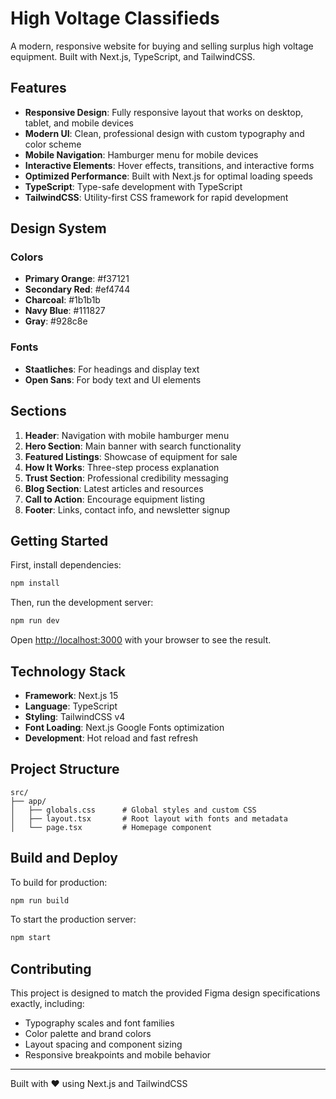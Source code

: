 # High Voltage Classifieds

A modern, responsive website for buying and selling surplus high voltage equipment. Built with Next.js, TypeScript, and TailwindCSS.

## Features

- **Responsive Design**: Fully responsive layout that works on desktop, tablet, and mobile devices
- **Modern UI**: Clean, professional design with custom typography and color scheme
- **Mobile Navigation**: Hamburger menu for mobile devices
- **Interactive Elements**: Hover effects, transitions, and interactive forms
- **Optimized Performance**: Built with Next.js for optimal loading speeds
- **TypeScript**: Type-safe development with TypeScript
- **TailwindCSS**: Utility-first CSS framework for rapid development

## Design System

### Colors
- **Primary Orange**: #f37121
- **Secondary Red**: #ef4744
- **Charcoal**: #1b1b1b
- **Navy Blue**: #111827
- **Gray**: #928c8e

### Fonts
- **Staatliches**: For headings and display text
- **Open Sans**: For body text and UI elements

## Sections

1. **Header**: Navigation with mobile hamburger menu
2. **Hero Section**: Main banner with search functionality
3. **Featured Listings**: Showcase of equipment for sale
4. **How It Works**: Three-step process explanation
5. **Trust Section**: Professional credibility messaging
6. **Blog Section**: Latest articles and resources
7. **Call to Action**: Encourage equipment listing
8. **Footer**: Links, contact info, and newsletter signup

## Getting Started

First, install dependencies:

```bash
npm install
```

Then, run the development server:

```bash
npm run dev
```

Open [http://localhost:3000](http://localhost:3000) with your browser to see the result.

## Technology Stack

- **Framework**: Next.js 15
- **Language**: TypeScript
- **Styling**: TailwindCSS v4
- **Font Loading**: Next.js Google Fonts optimization
- **Development**: Hot reload and fast refresh

## Project Structure

```
src/
├── app/
│   ├── globals.css      # Global styles and custom CSS
│   ├── layout.tsx       # Root layout with fonts and metadata
│   └── page.tsx         # Homepage component
```

## Build and Deploy

To build for production:

```bash
npm run build
```

To start the production server:

```bash
npm start
```

## Contributing

This project is designed to match the provided Figma design specifications exactly, including:
- Typography scales and font families
- Color palette and brand colors
- Layout spacing and component sizing
- Responsive breakpoints and mobile behavior

---

Built with ❤️ using Next.js and TailwindCSS
